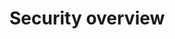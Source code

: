 # Security overview

<!-- Remember to update this file for your charm!!

This document outlines the security design of the charm along common risks and
possible best practices.

Elaborate on topics such as common risks, good practices, built-in protection, etc.

Are there upstream security docs that we can point to? If so, include a
sentence like:
For details regarding upstream <charm-name> configuration and broader security
considerations, please refer to the [official <software> documentation](link-to-upstream-docs).

## Risks
In most cases, it will be appropriate to include a specific heading
Risks under which known risks are listed and described. Include a subheading for best
practices for the user to follow to avoid or limit risks.

## Information security
In some cases a product will have particular information security implications
(concerned with potential for information loss, incorrect retention, unlawful disclosure
and so on). Notes on these should be gathered separately in the overview topic, or
in a topic of their own.

-->